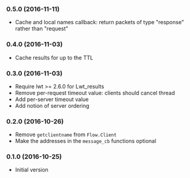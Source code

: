 ### 0.5.0 (2016-11-11)

- Cache and local names callback: return packets of type
  "response" rather than "request"

### 0.4.0 (2016-11-03)

- Cache results for up to the TTL

### 0.3.0 (2016-11-03)

- Require lwt >= 2.6.0 for Lwt_results
- Remove per-request timeout value: clients should cancel thread
- Add per-server timeout value
- Add notion of server ordering

### 0.2.0 (2016-10-26)

- Remove `getclientname` from `Flow.Client`
- Make the addresses in the `message_cb` functions optional

### 0.1.0 (2016-10-25)

- Initial version
